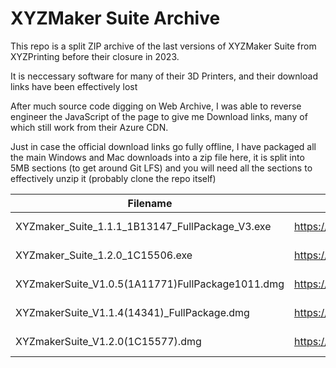 # XYZMaker Suite Archive

This repo is a split ZIP archive of the last versions of XYZMaker Suite from XYZPrinting before their closure in 2023.

It is neccessary software for many of their 3D Printers, and their download links have been effectively lost

After much source code digging on Web Archive, I was able to reverse engineer the JavaScript of the page to give me Download links, many of which still work from their Azure CDN.

Just in case the official download links go fully offline, I have packaged all the main Windows and Mac downloads into a zip file here, it is split into 5MB sections (to get around Git LFS) and you will need all the sections to effectively unzip it (probably clone the repo itself)

| Filename                                         | Download Link                                                                                | SHA1                                     | MD5                              | Size            |
|--------------------------------------------------|----------------------------------------------------------------------------------------------|------------------------------------------|----------------------------------|-----------------|
| XYZmaker_Suite_1.1.1_1B13147_FullPackage_V3.exe  | https://xyzprod.blob.core.windows.net/xyzsw/XYZmaker_Suite_1.1.1_1B13147_FullPackage_V3.exe  | 039a15503fdcbcc27db94bfa3d94e07ad48ffe6a | 541cb11ce640f7851ed591b05619a32e | 356654560 bytes |
| XYZmaker_Suite_1.2.0_1C15506.exe                 | https://xyzprod.blob.core.windows.net/xyzsw/XYZmaker_Suite_1.2.0_1C15506.exe                 | 30688314a72d60c6679430f0939eba98c67996f6 | e9d723f6a0b3b451c2274fedda591a48 | 29321376 bytes  |
| XYZmakerSuite_V1.0.5(1A11771)FullPackage1011.dmg | https://xyzprod.blob.core.windows.net/xyzsw/XYZmakerSuite_V1.0.5(1A11771)FullPackage1011.dmg | 2028a12837dda03b9c8205f49caae8b9b4afcb87 | cbc370aa76645dcb37f050b61888d8de | 263603653 bytes |
| XYZmakerSuite_V1.1.4(14341)_FullPackage.dmg      | https://xyzprod.blob.core.windows.net/xyzsw/XYZmakerSuite_V1.1.4(14341)_FullPackage.dmg      | c95c75aee325a66fe8f3f98a22bdeb9644c1e7a8 | a8c008b5634b45a8b109c42c1f568e18 | 412187881 bytes |
| XYZmakerSuite_V1.2.0(1C15577).dmg                | https://xyzprod.blob.core.windows.net/xyzsw/XYZmakerSuite_V1.2.0(1C15577).dmg                | e72a40adef7a6ad42c67d608633997ead19c7d64 | cb24dfcced6047028651749b3565989d | 23984125 bytes  |
